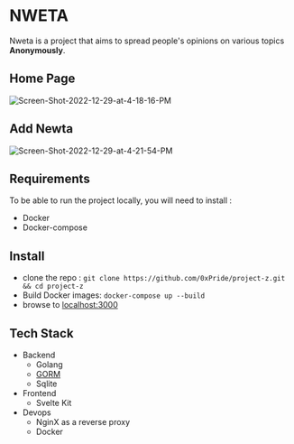 # NWETA

Nweta is a project that aims to spread people's opinions on various topics **Anonymously**.


## Home Page
<img src="https://i.ibb.co/2Z4XVTG/Screen-Shot-2022-12-29-at-4-18-16-PM.png" alt="Screen-Shot-2022-12-29-at-4-18-16-PM" border="0"/>

## Add Newta
<img src="https://i.ibb.co/x6xT6kk/Screen-Shot-2022-12-29-at-4-21-54-PM.png" alt="Screen-Shot-2022-12-29-at-4-21-54-PM" border="0" />

## Requirements
To be able to run the project locally, you will need to install :
- Docker
- Docker-compose 

## Install
- clone the repo :
	`git clone https://github.com/0xPride/project-z.git && cd project-z`
-  Build Docker images:
	`docker-compose up --build`
- browse to [localhost:3000](http://localhost:3000)

## Tech Stack

 - Backend
	 - Golang
	 - [GORM](https://github.com/go-gorm/gorm)
	 - Sqlite
 - Frontend
	 - Svelte Kit
 - Devops
	 - NginX as a reverse proxy
	 - Docker
